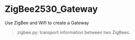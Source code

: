 # ZigBee2530_Gateway
Use ZigBee and Wifi to create a Gateway

> zigbee.py: transport information between two ZigBees. 